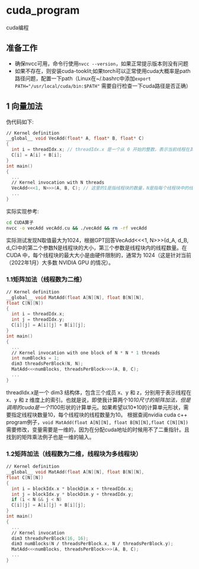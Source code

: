 # cuda_program
cuda编程
## 准备工作
* 确保nvcc可用，命令行使用`nvcc --version`，如果正常提示版本则没有问题
* 如果不存在，则安装cuda-tooklit;如果torch可以正常使用cuda大概率是path路径问题，配置一下path（Linux在~/.bashrc中添加`export PATH="/usr/local/cuda/bin:$PATH"`
  需要自行检查一下cuda路径是否正确）
## 1 向量加法
伪代码如下:
```cpp
∕∕ Kernel definition
__global__ void VecAdd(float* A, float* B, float* C)
{
  int i = threadIdx.x; // threadIdx.x 是一个从 0 开始的整数，表示当前线程在其线程块中的索引。当你在一个线程块中启动一个 CUDA 核函数时，threadIdx.x 会为每个线程分配一个唯一的索引。这些索引从 0 开始，逐个增加，直到线程块中的最后一个线程。
  C[i] = A[i] + B[i];
}
int main()
{
  ...
  ∕∕ Kernel invocation with N threads
  VecAdd<<<1, N>>>(A, B, C); // 这里的1是指线程块的数量，N是指每个线程块中的线程数量。在3080Ti上最大线程数量N为1024
  ...
}
```
实际实现参考:
```bash
cd CUDA算子
nvcc -o vecAdd vecAdd.cu && ./vecAdd && rm -rf vecAdd
```
实际测试发现N取值最大为1024，根据GPT回答VecAdd<<<1, N>>>(d_A, d_B, d_C)中的第二个参数N是线程块的大小，第三个参数是线程块内的线程数量。在 CUDA 中，每个线程块的最大大小是由硬件限制的，通常为 1024（这是针对当前（2022年1月）大多数 NVIDIA GPU 的情况）。

### 1.1矩阵加法（线程数为二维）
```cpp
∕∕ Kernel definition
__global__ void MatAdd(float A[N][N], float B[N][N],
float C[N][N])
{
  int i = threadIdx.x;
  int j = threadIdx.y;
  C[i][j] = A[i][j] + B[i][j];
}
int main()
{
  ...
  ∕∕ Kernel invocation with one block of N * N * 1 threads
  int numBlocks = 1;
  dim3 threadsPerBlock(N, N);
  MatAdd<<<numBlocks, threadsPerBlock>>>(A, B, C);
  ...
}
```
threadIdx.x是一个 dim3 结构体，包含三个成员 x、y 和 z，分别用于表示线程在 x、y 和 z 维度上的索引。也就是说，即使我计算两个10*10尺寸的矩阵加法，但是调用的cuda是一个1*100形状的计算单元。如果希望以10*10的计算单元形状，需要指定线程块数量10，每个线程块的线程数量为10。
根据查阅nvidia cuda c++ program例子，`void MatAdd(float A[N][N], float B[N][N],float C[N][N])` 需要修改，变量需要是一维的，因为在分配cuda地址的时候用不了二重指针。且找到的矩阵乘法例子也是一维的输入。

### 1.2矩阵加法（线程数为二维，线程块为多线程块）
```cpp
∕∕ Kernel definition
__global__ void MatAdd(float A[N][N], float B[N][N],
float C[N][N])
{
  int i = blockIdx.x * blockDim.x + threadIdx.x;
  int j = blockIdx.y * blockDim.y + threadIdx.y;
  if (i < N && j < N)
  C[i][j] = A[i][j] + B[i][j];
}
int main()
{
  ...
  ∕∕ Kernel invocation
  dim3 threadsPerBlock(16, 16);
  dim3 numBlocks(N ∕ threadsPerBlock.x, N ∕ threadsPerBlock.y);
  MatAdd<<<numBlocks, threadsPerBlock>>>(A, B, C);
  ...
}
```
